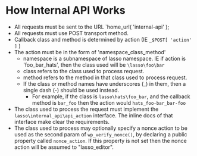 # How Internal API Works

* All requests must be sent to the URL `home_url( 'internal-api' );
* All requests must use POST transport method.
* Callback class and method is determined by action (IE `_$POST[ 'action' ]` )
* The action must be in the form of 'namespace_class_method'
    * namespace is a subnamespace of lasso namespace. IE if action is 'foo_bar_hats', then the class used will be `\lasso\foo\bar`
    * class refers to the class used to process request.
    * method refers to the method in that class used to process request.
    * If the class or method names have underscores (_) in them, then a single dash (-) should be used instead.
        * For example, if the class is `lasso\hats\foo_bar`, and the callback method is `bar_foo` then the action would `hats_foo-bar_bar-foo`
* The class used to process the request must implement the `lasso\internal_api\api_action` interface. The inline docs of that interface make clear the requirements.
* The class used to process may optionally specify a nonce action to be used as the second param of `wp_verify_nonce()`, by declaring a public property called `nonce_action`. If this property is not set then the nonce action will be assumed to "lasso_editor".

